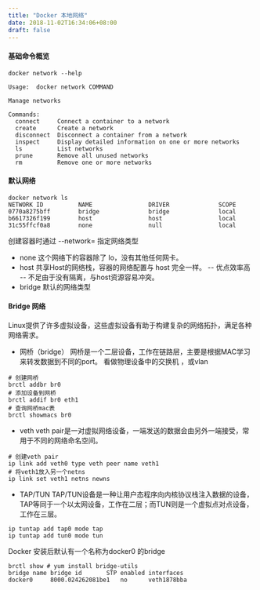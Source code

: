 ```yaml
---
title: "Docker 本地网络"
date: 2018-11-02T16:34:06+08:00
draft: false
---
```


#### 基础命令概览

```
docker network --help

Usage:	docker network COMMAND

Manage networks

Commands:
  connect     Connect a container to a network
  create      Create a network
  disconnect  Disconnect a container from a network
  inspect     Display detailed information on one or more networks
  ls          List networks
  prune       Remove all unused networks
  rm          Remove one or more networks

```
#### 默认网络

```
docker network ls
NETWORK ID          NAME                DRIVER              SCOPE
0770a8275bff        bridge              bridge              local
b6617326f199        host                host                local
31c55ffcf0a8        none                null                local

```

创建容器时通过 --network=  指定网络类型

- none 这个网络下的容器除了 lo，没有其他任何网卡。 
- host 共享Host的网络栈，容器的网络配置与 host 完全一样。
 -- 优点效率高
 -- 不足由于没有隔离，与host资源容易冲突。
- bridge 默认的网络类型 

#### Bridge 网络

Linux提供了许多虚拟设备，这些虚拟设备有助于构建复杂的网络拓扑，满足各种网络需求。

- 网桥（bridge）
网桥是一个二层设备，工作在链路层，主要是根据MAC学习来转发数据到不同的port。 看做物理设备中的交换机 ，或vlan
```
# 创建网桥
brctl addbr br0
# 添加设备到网桥
brctl addif br0 eth1
# 查询网桥mac表
brctl showmacs br0
```

- veth
veth pair是一对虚拟网络设备，一端发送的数据会由另外一端接受，常用于不同的网络命名空间。
```
# 创建veth pair
ip link add veth0 type veth peer name veth1
# 将veth1放入另一个netns
ip link set veth1 netns newns
```
- TAP/TUN 
TAP/TUN设备是一种让用户态程序向内核协议栈注入数据的设备，TAP等同于一个以太网设备，工作在二层；而TUN则是一个虚拟点对点设备，工作在三层。
```
ip tuntap add tap0 mode tap
ip tuntap add tun0 mode tun
```

Docker 安装后默认有一个名称为docker0 的bridge

```
brctl show # yum install bridge-utils
bridge name	bridge id		STP enabled	interfaces
docker0		8000.024262081be1	no		veth1878bba
``` 




